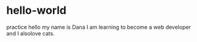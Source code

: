 # hello-world
practice
hello my name is Dana I am learning to become a web developer and I alsolove cats.
